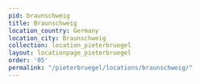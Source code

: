 ```yaml
---
pid: braunschweig
title: Braunschweig
location_country: Germany
location_city: Braunschweig
collection: location_pieterbruegel
layout: locationpage_pieterbruegel
order: '05'
permalink: "/pieterbruegel/locations/braunschweig/"
---
```

